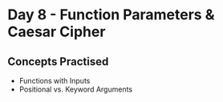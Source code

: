 <h1>Day 8 - Function Parameters & Caesar Cipher</h1>

<h2>Concepts Practised</h2>

<ul>
    <li>Functions with Inputs</li>
    <li>Positional vs. Keyword Arguments</li>
</ul>